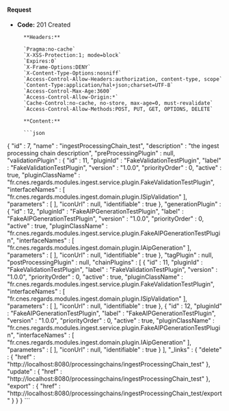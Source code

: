 #### Request

* **Code:** 201 Created

        **Headers:**

        `Pragma:no-cache`
        `X-XSS-Protection:1; mode=block`
        `Expires:0`
        `X-Frame-Options:DENY`
        `X-Content-Type-Options:nosniff`
        `Access-Control-Allow-Headers:authorization, content-type, scope`
        `Content-Type:application/hal+json;charset=UTF-8`
        `Access-Control-Max-Age:3600`
        `Access-Control-Allow-Origin:*`
        `Cache-Control:no-cache, no-store, max-age=0, must-revalidate`
        `Access-Control-Allow-Methods:POST, PUT, GET, OPTIONS, DELETE`

        **Content:**

        ```json
    
{
  "id" : 7,
  "name" : "ingestProcessingChain_test",
  "description" : "the ingest processing chain description",
  "preProcessingPlugin" : null,
  "validationPlugin" : {
    "id" : 11,
    "pluginId" : "FakeValidationTestPlugin",
    "label" : "FakeValidationTestPlugin",
    "version" : "1.0.0",
    "priorityOrder" : 0,
    "active" : true,
    "pluginClassName" : "fr.cnes.regards.modules.ingest.service.plugin.FakeValidationTestPlugin",
    "interfaceNames" : [ "fr.cnes.regards.modules.ingest.domain.plugin.ISipValidation" ],
    "parameters" : [ ],
    "iconUrl" : null,
    "identifiable" : true
  },
  "generationPlugin" : {
    "id" : 12,
    "pluginId" : "FakeAIPGenerationTestPlugin",
    "label" : "FakeAIPGenerationTestPlugin",
    "version" : "1.0.0",
    "priorityOrder" : 0,
    "active" : true,
    "pluginClassName" : "fr.cnes.regards.modules.ingest.service.plugin.FakeAIPGenerationTestPlugin",
    "interfaceNames" : [ "fr.cnes.regards.modules.ingest.domain.plugin.IAipGeneration" ],
    "parameters" : [ ],
    "iconUrl" : null,
    "identifiable" : true
  },
  "tagPlugin" : null,
  "postProcessingPlugin" : null,
  "chainPlugins" : [ {
    "id" : 11,
    "pluginId" : "FakeValidationTestPlugin",
    "label" : "FakeValidationTestPlugin",
    "version" : "1.0.0",
    "priorityOrder" : 0,
    "active" : true,
    "pluginClassName" : "fr.cnes.regards.modules.ingest.service.plugin.FakeValidationTestPlugin",
    "interfaceNames" : [ "fr.cnes.regards.modules.ingest.domain.plugin.ISipValidation" ],
    "parameters" : [ ],
    "iconUrl" : null,
    "identifiable" : true
  }, {
    "id" : 12,
    "pluginId" : "FakeAIPGenerationTestPlugin",
    "label" : "FakeAIPGenerationTestPlugin",
    "version" : "1.0.0",
    "priorityOrder" : 0,
    "active" : true,
    "pluginClassName" : "fr.cnes.regards.modules.ingest.service.plugin.FakeAIPGenerationTestPlugin",
    "interfaceNames" : [ "fr.cnes.regards.modules.ingest.domain.plugin.IAipGeneration" ],
    "parameters" : [ ],
    "iconUrl" : null,
    "identifiable" : true
  } ],
  "_links" : {
    "delete" : {
      "href" : "http://localhost:8080/processingchains/ingestProcessingChain_test"
    },
    "update" : {
      "href" : "http://localhost:8080/processingchains/ingestProcessingChain_test"
    },
    "export" : {
      "href" : "http://localhost:8080/processingchains/ingestProcessingChain_test/export"
    }
  }
}
        ```
